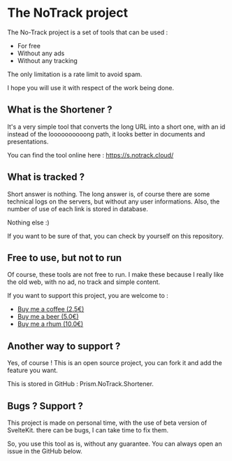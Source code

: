 # The NoTrack project
The No-Track project is a set of tools that can be used :
- For free
- Without any ads
- Without any tracking
  
The only limitation is a rate limit to avoid spam.

I hope you will use it with respect of the work being done.

## What is the Shortener ?
It's a very simple tool that converts the long URL into a short one, with an id instead of the loooooooooong path, it looks better in documents and presentations.

You can find the tool online here : https://s.notrack.cloud/

## What is tracked ?
Short answer is nothing. The long answer is, of course there are some technical logs on the servers, but without any user informations.
Also, the number of use of each link is stored in database.

Nothing else :)

If you want to be sure of that, you can check by yourself on this repository.

## Free to use, but not to run
Of course, these tools are not free to run. I make these because I really like the old web, with no ad, no track and simple content.

If you want to support this project, you are welcome to :

- [Buy me a coffee (2.5€)](https://buy.stripe.com/fZe29I2zJ1co9peaEE)
- [Buy me a beer (5.0€)](https://buy.stripe.com/fZebKi7U38EQ9peeUV)
- [Buy me a rhum (10.0€)](https://buy.stripe.com/14k7u23DNcV69pe28a)

## Another way to support ?
Yes, of course ! This is an open source project, you can fork it and add the feature you want.

This is stored in GitHub : Prism.NoTrack.Shortener.

## Bugs ? Support ?
This project is made on personal time, with the use of beta version of SvelteKit. there can be bugs, I can take time to fix them.

So, you use this tool as is, without any guarantee. You can always open an issue in the GitHub below.